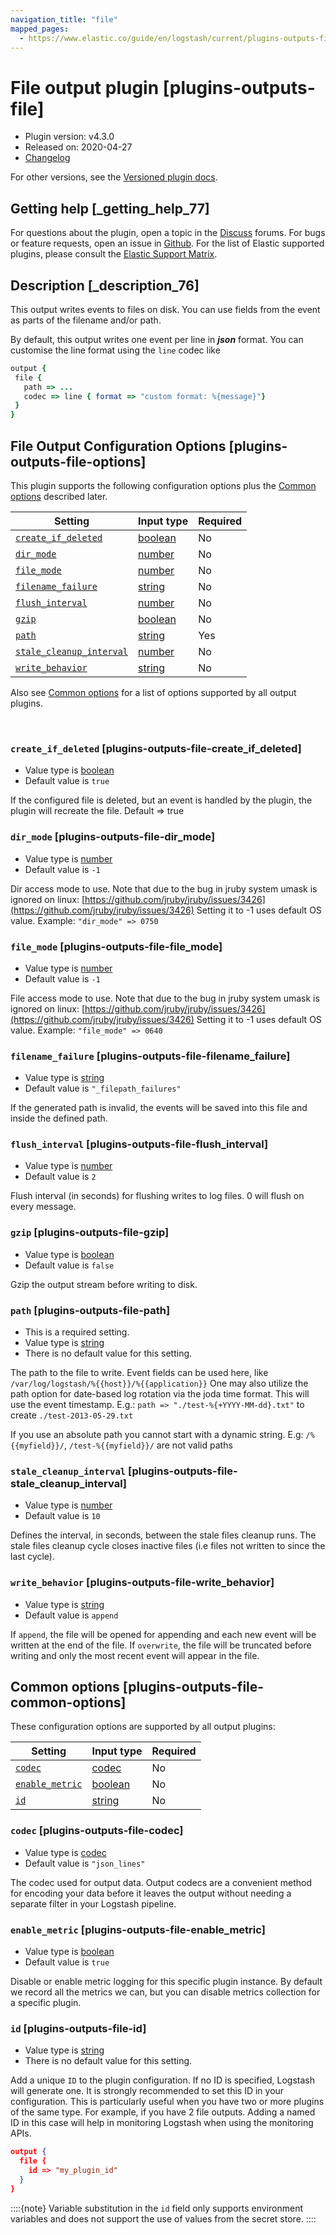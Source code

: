 ```yaml
---
navigation_title: "file"
mapped_pages:
  - https://www.elastic.co/guide/en/logstash/current/plugins-outputs-file.html
---
```


# File output plugin [plugins-outputs-file]


* Plugin version: v4.3.0
* Released on: 2020-04-27
* [Changelog](https://github.com/logstash-plugins/logstash-output-file/blob/v4.3.0/CHANGELOG.md)

For other versions, see the [Versioned plugin docs](https://www.elastic.co/guide/en/logstash-versioned-plugins/current/output-file-index.md).

## Getting help [_getting_help_77]

For questions about the plugin, open a topic in the [Discuss](http://discuss.elastic.co) forums. For bugs or feature requests, open an issue in [Github](https://github.com/logstash-plugins/logstash-output-file). For the list of Elastic supported plugins, please consult the [Elastic Support Matrix](https://www.elastic.co/support/matrix#logstash_plugins).


## Description [_description_76]

This output writes events to files on disk. You can use fields from the event as parts of the filename and/or path.

By default, this output writes one event per line in ***json*** format. You can customise the line format using the `line` codec like

```ruby
output {
 file {
   path => ...
   codec => line { format => "custom format: %{message}"}
 }
}
```


## File Output Configuration Options [plugins-outputs-file-options]

This plugin supports the following configuration options plus the [Common options](plugins-outputs-file.md#plugins-outputs-file-common-options) described later.

| Setting | Input type | Required |
| --- | --- | --- |
| [`create_if_deleted`](plugins-outputs-file.md#plugins-outputs-file-create_if_deleted) | [boolean](introduction.md#boolean) | No |
| [`dir_mode`](plugins-outputs-file.md#plugins-outputs-file-dir_mode) | [number](introduction.md#number) | No |
| [`file_mode`](plugins-outputs-file.md#plugins-outputs-file-file_mode) | [number](introduction.md#number) | No |
| [`filename_failure`](plugins-outputs-file.md#plugins-outputs-file-filename_failure) | [string](introduction.md#string) | No |
| [`flush_interval`](plugins-outputs-file.md#plugins-outputs-file-flush_interval) | [number](introduction.md#number) | No |
| [`gzip`](plugins-outputs-file.md#plugins-outputs-file-gzip) | [boolean](introduction.md#boolean) | No |
| [`path`](plugins-outputs-file.md#plugins-outputs-file-path) | [string](introduction.md#string) | Yes |
| [`stale_cleanup_interval`](plugins-outputs-file.md#plugins-outputs-file-stale_cleanup_interval) | [number](introduction.md#number) | No |
| [`write_behavior`](plugins-outputs-file.md#plugins-outputs-file-write_behavior) | [string](introduction.md#string) | No |

Also see [Common options](plugins-outputs-file.md#plugins-outputs-file-common-options) for a list of options supported by all output plugins.

 

### `create_if_deleted` [plugins-outputs-file-create_if_deleted]

* Value type is [boolean](introduction.md#boolean)
* Default value is `true`

If the configured file is deleted, but an event is handled by the plugin, the plugin will recreate the file. Default ⇒ true


### `dir_mode` [plugins-outputs-file-dir_mode]

* Value type is [number](introduction.md#number)
* Default value is `-1`

Dir access mode to use. Note that due to the bug in jruby system umask is ignored on linux: [https://github.com/jruby/jruby/issues/3426](https://github.com/jruby/jruby/issues/3426) Setting it to -1 uses default OS value. Example: `"dir_mode" => 0750`


### `file_mode` [plugins-outputs-file-file_mode]

* Value type is [number](introduction.md#number)
* Default value is `-1`

File access mode to use. Note that due to the bug in jruby system umask is ignored on linux: [https://github.com/jruby/jruby/issues/3426](https://github.com/jruby/jruby/issues/3426) Setting it to -1 uses default OS value. Example: `"file_mode" => 0640`


### `filename_failure` [plugins-outputs-file-filename_failure]

* Value type is [string](introduction.md#string)
* Default value is `"_filepath_failures"`

If the generated path is invalid, the events will be saved into this file and inside the defined path.


### `flush_interval` [plugins-outputs-file-flush_interval]

* Value type is [number](introduction.md#number)
* Default value is `2`

Flush interval (in seconds) for flushing writes to log files. 0 will flush on every message.


### `gzip` [plugins-outputs-file-gzip]

* Value type is [boolean](introduction.md#boolean)
* Default value is `false`

Gzip the output stream before writing to disk.


### `path` [plugins-outputs-file-path]

* This is a required setting.
* Value type is [string](introduction.md#string)
* There is no default value for this setting.

The path to the file to write. Event fields can be used here, like `/var/log/logstash/%{{host}}/%{{application}}` One may also utilize the path option for date-based log rotation via the joda time format. This will use the event timestamp. E.g.: `path => "./test-%{+YYYY-MM-dd}.txt"` to create `./test-2013-05-29.txt`

If you use an absolute path you cannot start with a dynamic string. E.g: `/%{{myfield}}/`, `/test-%{{myfield}}/` are not valid paths


### `stale_cleanup_interval` [plugins-outputs-file-stale_cleanup_interval]

* Value type is [number](introduction.md#number)
* Default value is `10`

Defines the interval, in seconds, between the stale files cleanup runs. The stale files cleanup cycle closes inactive files (i.e files not written to since the last cycle).


### `write_behavior` [plugins-outputs-file-write_behavior]

* Value type is [string](introduction.md#string)
* Default value is `append`

If `append`, the file will be opened for appending and each new event will be written at the end of the file. If `overwrite`, the file will be truncated before writing and only the most recent event will appear in the file.



## Common options [plugins-outputs-file-common-options]

These configuration options are supported by all output plugins:

| Setting | Input type | Required |
| --- | --- | --- |
| [`codec`](plugins-outputs-file.md#plugins-outputs-file-codec) | [codec](https://www.elastic.co/guide/en/logstash/current/configuration-file-structure.html#codec) | No |
| [`enable_metric`](plugins-outputs-file.md#plugins-outputs-file-enable_metric) | [boolean](https://www.elastic.co/guide/en/logstash/current/configuration-file-structure.html#boolean) | No |
| [`id`](plugins-outputs-file.md#plugins-outputs-file-id) | [string](https://www.elastic.co/guide/en/logstash/current/configuration-file-structure.html#string) | No |

### `codec` [plugins-outputs-file-codec]

* Value type is [codec](https://www.elastic.co/guide/en/logstash/current/configuration-file-structure.html#codec)
* Default value is `"json_lines"`

The codec used for output data. Output codecs are a convenient method for encoding your data before it leaves the output without needing a separate filter in your Logstash pipeline.


### `enable_metric` [plugins-outputs-file-enable_metric]

* Value type is [boolean](https://www.elastic.co/guide/en/logstash/current/configuration-file-structure.html#boolean)
* Default value is `true`

Disable or enable metric logging for this specific plugin instance. By default we record all the metrics we can, but you can disable metrics collection for a specific plugin.


### `id` [plugins-outputs-file-id]

* Value type is [string](https://www.elastic.co/guide/en/logstash/current/configuration-file-structure.html#string)
* There is no default value for this setting.

Add a unique `ID` to the plugin configuration. If no ID is specified, Logstash will generate one. It is strongly recommended to set this ID in your configuration. This is particularly useful when you have two or more plugins of the same type. For example, if you have 2 file outputs. Adding a named ID in this case will help in monitoring Logstash when using the monitoring APIs.

```json
output {
  file {
    id => "my_plugin_id"
  }
}
```

::::{note} 
Variable substitution in the `id` field only supports environment variables and does not support the use of values from the secret store.
::::




